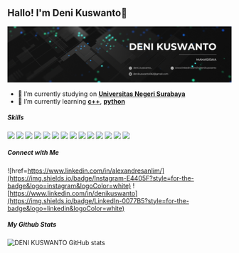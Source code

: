 ## Hallo! I'm Deni Kuswanto👋

![Deni Kuswanto](img/github-header-01.png)

<!--
**deni-kuswanto/deni-kuswanto** is a ✨ _special_ ✨ repository because its `README.md` (this file) appears on your GitHub profile.

Here are some ideas to get you started:

- 🔭 I’m currently working on ...
- 🌱 I’m currently learning ...
- 👯 I’m looking to collaborate on ...
- 🤔 I’m looking for help with ...
- 💬 Ask me about ...
- 📫 How to reach me: ...
- 😄 Pronouns: ...
- ⚡ Fun fact: ...
-->

- 🏫 I’m currently studying on [**Universitas Negeri Surabaya**](https://unesa.ac.id/)
- 🌱 I’m currently learning [**c++**](https://devdocs.io/cpp/), [**python**](https://www.python.org/)

##### Skills

<img src="https://img.shields.io/badge/C%2B%2B-00599C?style=for-the-badge&logo=c%2B%2B&logoColor=white" /> <img src="https://img.shields.io/badge/JavaScript-323330?style=for-the-badge&logo=javascript&logoColor=F7DF1E" /> <img src="https://img.shields.io/badge/json-5E5C5C?style=for-the-badge&logo=json&logoColor=white" /> <img src="https://img.shields.io/badge/Keras-D00000?style=for-the-badge&logo=Keras&logoColor=white" /> <img src="https://img.shields.io/badge/Kotlin-B125EA?style=for-the-badge&logo=kotlin&logoColor=white" /> <img src="https://img.shields.io/badge/Numpy-777BB4?style=for-the-badge&logo=numpy&logoColor=white" /> <img src="https://img.shields.io/badge/Pandas-2C2D72?style=for-the-badge&logo=pandas&logoColor=white" /> <img src="https://img.shields.io/badge/Python-FFD43B?style=for-the-badge&logo=python&logoColor=blue" /> <img src="https://img.shields.io/badge/scikit_learn-F7931E?style=for-the-badge&logo=scikit-learn&logoColor=white" /> <img src="https://img.shields.io/badge/SciPy-654FF0?style=for-the-badge&logo=SciPy&logoColor=white" /> <img src="https://img.shields.io/badge/Streamlit-FF4B4B?style=for-the-badge&logo=Streamlit&logoColor=white" /> <img src="https://img.shields.io/badge/TensorFlow-FF6F00?style=for-the-badge&logo=TensorFlow&logoColor=white" /> <img src="https://img.shields.io/badge/eslint-3A33D1?style=for-the-badge&logo=eslint&logoColor=white" /> <img src="https://img.shields.io/badge/prettier-1A2C34?style=for-the-badge&logo=prettier&logoColor=F7BA3E" />

##### Connect with Me

![href=https://www.linkedin.com/in/alexandresanlim/](https://img.shields.io/badge/Instagram-E4405F?style=for-the-badge&logo=instagram&logoColor=white) ![https://www.linkedin.com/in/denikuswanto](https://img.shields.io/badge/LinkedIn-0077B5?style=for-the-badge&logo=linkedin&logoColor=white)

<!--
<a href="https://www.linkedin.com/in/alexandresanlim/">

https:instagram.com/deni_kuswanto_
-->

##### My Github Stats

![DENI KUSWANTO GitHub stats](https://github-readme-stats.vercel.app/api?username=deni-kuswanto&show_icons=true&theme=gruvbox)
